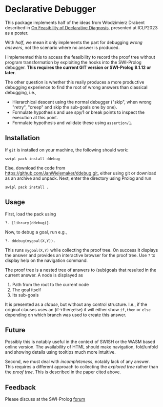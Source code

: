 # Declarative Debugger

This package implements half  of  the   ideas  from  Włodzimierz Drabent
described      in      [On       Feasibility        of       Declarative
Diagnosis](https://dx.doi.org/10.4204/EPTCS.385.20),    presented     at
ICLP2023 as a poster.

With _half_, we mean it only  implements the part for debugging _wrong
answers_, not the scenario where no answer is produced.

I implemented this to access the  feasibility to record the proof tree
without  program  transformation  by  exploiting the  hooks  into  the
SWI-Prolog  debugger.   __This requires  the  current  GIT version  or
SWI-Prolog 9.1.12 or later__.

The other question  is whether this really produces  a more productive
debugging experience to find the  root of wrong answers than classical
debugging, i.e.,

  - Hierarchical descent using the normal debugger ("skip", when wrong
    "retry", "creep" and skip the sub-goals one by one).
  - Formulate hypothesis and use spy/1 or break points to inspect the
    execution at this point.
  - Formulate hypothesis and validate these using `assertion/1`.

## Installation

If `git` is installed on your machine, the following should work:

    swipl pack install ddebug

Else,            download           the            code           from
https://github.com/JanWielemaker/ddebug.git,   either  using   git  or
download as  an archive and  unpack.  Next, enter the  directory using
Prolog and run

    swipl pack install .

## Usage

First, load the pack using

    ?- [library(ddebug)].

Now, to debug a goal, run e.g.,

    ?- ddebug(mygoal(X,Y)).

This runs `mygoal(X,Y)`  while collecting the proof  tree.  On success
it displays  the answer  and provides an  interactive browser  for the
proof tree.  Use `?` to display help on the navigation command.

The proof tree is a nested tree of answers to (sub)goals that resulted
in the current answer.  A node is displayed as

  1. Path from the root to the current node
  2. The goal itself
  3. Its sub-goals

It  is presented  as a  _clause_, but  without any  control structure.
I.e., if the  original clauses uses an (if->then;else)  it will either
show `if,then` or `else` depending on  which branch was used to create
this answer.

## Future

Possibly this  is notably useful in  the context of SWISH  or the WASM
based  online   version.   The   availability  of  HTML   should  make
navigation, fold/unfold  and showing details using  tooltips much more
intuitive.

Second,  we  must deal  with  _incompleteness_,  notably lack  of  any
answer.   This  requires  a   different  approach  to  collecting  the
_explored tree_  rather than the  _proof tree_.  This is  described in
the paper cited above.

## Feedback

Please           discuss          at           the          SWI-Prolog
[forum](https://swi-prolog.discourse.group/)
